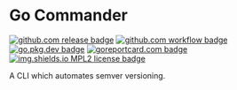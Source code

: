 # Go Commander

[![github.com release badge](https://img.shields.io/github/release/restechnica/go-cmder.svg)](https://github.com/restechnica/go-cmder/)
[![github.com workflow badge](https://github.com/restechnica/go-cmder/workflows/main/badge.svg)](https://github.com/restechnica/go-cmder/actions?query=workflow%3Amain)
[![go.pkg.dev badge](https://pkg.go.dev/badge/github.com/restechnica/go-cmder)](https://pkg.go.dev/github.com/restechnica/go-cmder)
[![goreportcard.com badge](https://goreportcard.com/badge/github.com/restechnica/go-cmder)](https://goreportcard.com/report/github.com/restechnica/go-cmder)
[![img.shields.io MPL2 license badge](https://img.shields.io/github/license/restechnica/go-cmder)](./LICENSE)

A CLI which automates semver versioning.